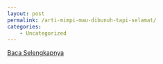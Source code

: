 ```yaml
---
layout: post
permalink: /arti-mimpi-mau-dibunuh-tapi-selamat/
categories:
    - Uncategorized
---
```


[Baca Selengkapnya](/06)